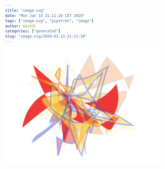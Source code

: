 ```yaml
---
title: "image-svg"
date: "Mon Jan 13 21:11:10 CET 2020"
tags: ["image-svg", "pipotron", "image"]
author: m1ch3l
categories: ["generated"]
slug: "image-svg/2020-01-13-21:11:10"
---
```


![](image.svg)
